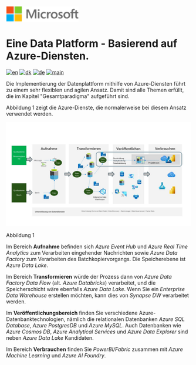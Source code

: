 ![microsoft](../../images/microsoft.png)

# Eine Data Platform - Basierend auf Azure-Diensten.

[![en](https://img.shields.io/badge/lang-en-red.svg)](Azure.md)
[![dk](https://img.shields.io/badge/lang-da--dk-green.svg)](Azure-da.md)
[![de](https://img.shields.io/badge/lang-de-yellow.svg)](Azure-de.md)
[![main](https://img.shields.io/badge/main-document-blue.svg)](../../README.md)

Die Implementierung der Datenplattform mithilfe von Azure-Diensten führt zu einem sehr flexiblen und agilen Ansatz. Damit sind alle Themen erfüllt, die im Kapitel "Gesamtparadigma" aufgeführt sind.

Abbildung 1 zeigt die Azure-Dienste, die normalerweise bei diesem Ansatz verwendet werden.

![figure 1](../../images/german/Slide5.JPG)

Abbildung 1

Im Bereich **Aufnahme** befinden sich *Azure Event Hub* und *Azure Real Time Analytics* zum Verarbeiten eingehender Nachrichten sowie *Azure Data Factory* zum Verarbeiten des Batchkopiervorgangs. Die Speicherebene ist *Azure Data Lake*.

Im Bereich **Transformieren** würde der Prozess dann von *Azure Data Factory Data Flow* (alt. *Azure Databricks*) verarbeitet, und die Speicherschicht wäre ebenfalls *Azure Data Lake*. Wenn Sie ein *Enterprise Data Warehouse* erstellen möchten, kann dies von *Synapse DW* verarbeitet werden.

Im **Veröffentlichungsbereich** finden Sie verschiedene Azure-Datenbanktechnologien, nämlich die relationalen Datenbanken *Azure SQL Database*, *Azure PostgresDB* und *Azure MySQL*. Auch Datenbanken wie *Azure Cosmos DB*, *Azure Analytical Services* und *Azure Data Explorer* sind neben *Azure Data Lake* Kandidaten.

Im Bereich **Verbrauchen** finden Sie *PowerBI/Fabric* zusammen mit *Azure Machine Learning* und *Azure AI Foundry*.

